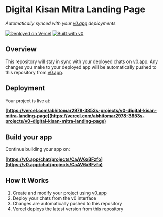 # Digital Kisan Mitra Landing Page

*Automatically synced with your [v0.app](https://v0.app) deployments*

[![Deployed on Vercel](https://img.shields.io/badge/Deployed%20on-Vercel-black?style=for-the-badge&logo=vercel)](https://vercel.com/abhitomar2978-3853s-projects/v0-digital-kisan-mitra-landing-page)
[![Built with v0](https://img.shields.io/badge/Built%20with-v0.app-black?style=for-the-badge)](https://v0.app/chat/projects/CaAV6xBFzfo)

## Overview

This repository will stay in sync with your deployed chats on [v0.app](https://v0.app).
Any changes you make to your deployed app will be automatically pushed to this repository from [v0.app](https://v0.app).

## Deployment

Your project is live at:

**[https://vercel.com/abhitomar2978-3853s-projects/v0-digital-kisan-mitra-landing-page](https://vercel.com/abhitomar2978-3853s-projects/v0-digital-kisan-mitra-landing-page)**

## Build your app

Continue building your app on:

**[https://v0.app/chat/projects/CaAV6xBFzfo](https://v0.app/chat/projects/CaAV6xBFzfo)**

## How It Works

1. Create and modify your project using [v0.app](https://v0.app)
2. Deploy your chats from the v0 interface
3. Changes are automatically pushed to this repository
4. Vercel deploys the latest version from this repository
